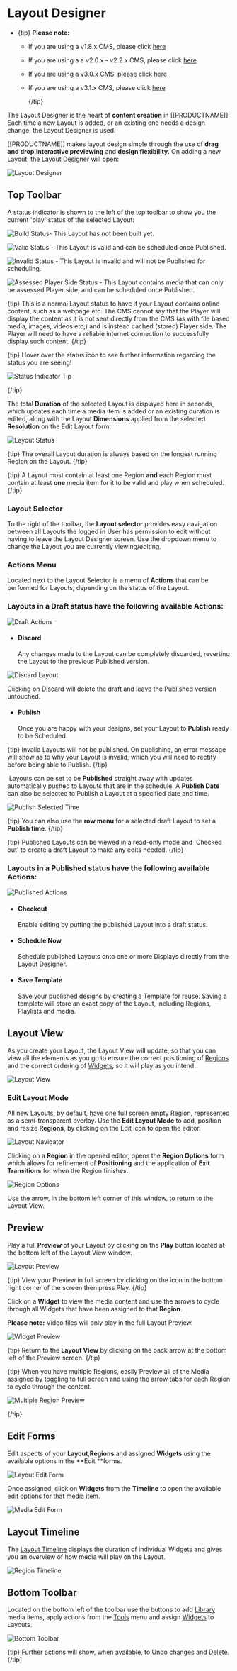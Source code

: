 # Layout Designer

- {tip}
  **Please note:** 
  
  - If you are using a v1.8.x CMS, please click [here](layouts_designer_1.8.html)
  
  - If you are using a a v2.0.x - v2.2.x CMS, please click [here](layouts_designer_2.0.html)
  
  - If you are using a v3.0.x CMS, please click [here](layouts_designer_3.html)
  
  - If you are using a v3.1.x CMS, please click [here](layouts_designer.html)
  
    {/tip}

The Layout Designer is the heart of **content creation** in [[PRODUCTNAME]]. Each time a new Layout is added, or an existing one needs a design change, the Layout Designer is used.

[[PRODUCTNAME]] makes layout design simple through the use of **drag and drop**,**interactive previewing** and **design flexibility**. On adding a new Layout, the Layout Designer will open:

![Layout Designer](img/v2.3_layouts_designer.png)

## Top Toolbar

A status indicator is shown to the left of the top toolbar to show you the current 'play' status of the selected Layout:

![Build Status](img/v2.3_layouts_build_status.png)- This Layout has not been built yet.

![Valid Status](img/v2.3_layouts_valid_status.png) - This Layout is valid and can be scheduled once Published.

![Invalid Status](img/v2.3_layouts_invalid_status.png) - This Layout is invalid and will not be Published for scheduling. 

![Assessed Player Side Status](img/v2.3_layouts_assessed_player_side_status.png) - This Layout contains media that can only be assessed Player side, and can be scheduled once Published. 

{tip}
This is a normal Layout status to have if your Layout contains online content, such as a webpage etc. The CMS cannot say that the Player will display the content as it is not sent directly from the CMS (as with file based media, images, videos etc,) and is instead cached (stored) Player side.  The Player will need to have a reliable internet connection to successfully display such content.
{/tip}

{tip}
Hover over the status icon to see further information regarding the status you are seeing!

![Status Indicator Tip](img/v2.3_layouts_layout_status_tip.png)

{/tip}



The total **Duration** of the selected Layout is displayed here in seconds, which updates each time a media item is added or an existing duration is edited, along with the Layout **Dimensions** applied from the selected **Resolution** on the Edit Layout form.

![Layout Status](img/v2.3_layouts_layout_status.png)

{tip}
The overall Layout duration is always based on the longest running Region on the Layout.
{/tip}

{tip}
A Layout must contain at least one Region **and** each Region must contain at least **one** media item for it to be valid and play when scheduled.
{/tip}

### Layout Selector

To the right of the toolbar, the **Layout selector** provides easy navigation between all Layouts the logged in User has permission to edit without having to leave the Layout Designer screen. Use the dropdown menu to change the Layout you are currently viewing/editing.

### Actions Menu

Located next to the Layout Selector is a menu of **Actions** that can be performed for Layouts, depending on the status of the Layout.

### Layouts in a Draft status have the following available Actions:

![Draft Actions](img/v2.3_layouts_draft_actions.png)

- #### Discard

  Any changes made to the Layout can be completely discarded, reverting the Layout to the previous Published version. 

![Discard Layout](img/v2.3_layouts_discard_layout.png)

Clicking on Discard will delete the draft and leave the Published version untouched.

- #### Publish 

  Once you are happy with your designs, set your Layout to **Publish** ready to be Scheduled.

{tip}
Invalid Layouts will not be published. On publishing, an error message will show as to why your Layout is invalid, which you will need to rectify before being able to Publish.
{/tip}

​	Layouts can be set to be **Published** straight away with updates automatically pushed to Layouts that are 	in the schedule. A **Publish Date** can also be selected to Publish a Layout at a specified date and time.

![Publish Selected Time](img/v2_layouts_publish_selected_time.png)

{tip}
You can also use the **row menu** for a selected draft Layout to set a **Publish time**.
{/tip}

{tip}
Published Layouts can be viewed in a read-only mode and 'Checked out' to create a draft Layout to make any edits needed.
{/tip}

### Layouts in a Published status have the following available Actions:

![Published Actions](img/v2.3_layouts_published_actions.png)

- #### Checkout

  Enable editing by putting the published Layout into a draft status.

- #### Schedule Now 

  Schedule published Layouts onto one or more Displays directly from the Layout Designer.

- #### Save Template

  Save your published designs by creating a [Template](layouts_templates_2.html) for reuse. Saving a template will store an exact copy of the Layout, including Regions, Playlists and media.

## Layout View

As you create your Layout, the Layout View will update, so that you can view all the elements as you go to ensure the correct positioning of [Regions](layouts_regions.html) and the correct ordering of [Widgets](layouts_modules.html), so it will play as you intend.

![Layout View](img/v2.3_layouts_layout_view.png)

### Edit Layout Mode

All new Layouts, by default, have one full screen empty Region, represented as a semi-transparent overlay.  Use the **Edit Layout Mode** to add, position and resize **Regions**, by clicking on the Edit icon to open the editor.

![Layout Navigator](img/v2.3_layouts_layout_editor_icon.png)

Clicking on a **Region** in the opened editor, opens the **Region Options** form which allows for refinement of  **Positioning** and the application of **Exit Transitions** for when the Region finishes.

![Region Options](img/v2.3_layouts_region_options.png)

Use the arrow, in the bottom left corner of this window, to return to the Layout View.

## Preview

Play a full **Preview** of your Layout by clicking on the **Play** button located at the bottom left of the Layout View window. 

![Layout Preview](img/v2.3_layouts_layout_preview.png)

{tip}
View your Preview in full screen by clicking on the icon in the bottom right corner of the screen then press Play.
{/tip}

Click on a **Widget** to view the media content and use the arrows to cycle through all Widgets that have been assigned to that **Region**. 

**Please note:** Video files will only play in the full Layout Preview.

![Widget Preview](img/v2.3_layouts_widget_preview.png)

{tip}
Return to the **Layout View** by clicking on the back arrow at the bottom left of the Preview screen.
{/tip}

{tip}
When you have multiple Regions, easily Preview all of the Media assigned by toggling to full screen and using the arrow tabs for each Region to cycle through the content.

![Multiple Region Preview](img/v2.3_layouts_multiple_region_preview.png)

{/tip}

## Edit Forms

Edit aspects of your **Layout**,**Regions** and assigned **Widgets** using the available options in the **Edit **forms. 

![Layout Edit Form](img/v2.3_layouts_layout_edit_form.png)

Once assigned, click on **Widgets** from the **Timeline** to open the available edit options for that media item.

![Media Edit Form](img/v2.3_layouts_layout_media_edit_form.png)

## Layout Timeline 

The [Layout Timeline](layouts_timeline.html) displays the duration of individual Widgets and gives you an overview of how media will play on the Layout.

![Region Timeline](img/v2.3_layouts_region_timeline.png)

## Bottom Toolbar

Located on the bottom left of the toolbar use the buttons to add [Library](layouts_library_search.html) media items, apply actions from the [Tools](layouts_tools.html) menu and assign [Widgets](layouts_widgets.html) to Layouts. 

![Bottom Toolbar](img/v2.3_layouts_bottom_toolbar.png)

{tip}
Further actions will show, when available, to Undo changes and Delete.
{/tip}

